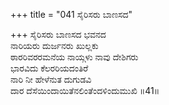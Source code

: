 +++
title = "041 ಸೈರಿಸರು ಬಾಣಸದ"

+++
ಸೈರಿಸರು ಬಾಣಸದ ಭವನದ  
ನಾರಿಯರು ದುರ್ಜನರು ಖುಲ್ಲಕು  
ಠಾರರಿವರರಮನೆಯ ನಾಯ್ಗಳು ನಾವು ದೇಶಿಗರು  
ಭಾರವಿದು ಕೆಲರರಿಯದಂತಿರೆ  
ನಾರಿ ನೀ ಹೇಳೆನುತ ದುಗುಡವಿ  
ದಾರ ದೆಸೆಯಿಂದಾಯಿತೆನಲಿಂತೆಂದಳಿಂದುಮುಖಿ     ॥41॥